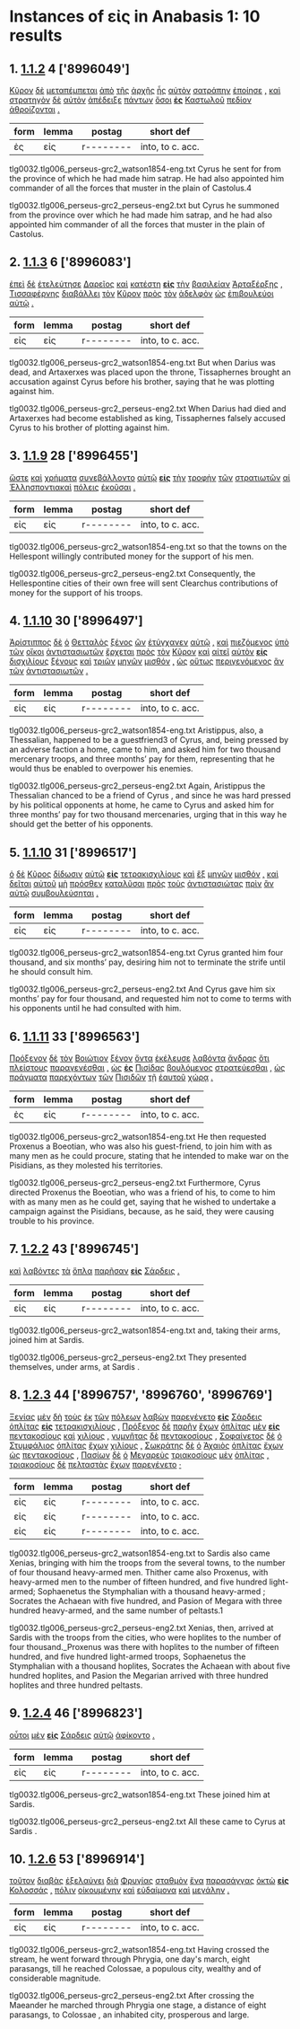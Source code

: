 # Instances of εἰς in Anabasis 1: 10 results
## 1. [1.1.2](https://beyond-translation.perseus.org/reader/urn:cts:greekLit:tlg0032.tlg006.perseus-grc2:1.1.2?mode=syntax-trees) 4 ['8996049']
[Κῦρον](https://atlas-test.fly.dev/morphology/lemmas/?lang=grc&q="Κῦρος") [δὲ](https://atlas-test.fly.dev/morphology/lemmas/?lang=grc&q="δέ") [μεταπέμπεται](https://atlas-test.fly.dev/morphology/lemmas/?lang=grc&q="μεταπέμπω") [ἀπὸ](https://atlas-test.fly.dev/morphology/lemmas/?lang=grc&q="ἀπό") [τῆς](https://atlas-test.fly.dev/morphology/lemmas/?lang=grc&q="ὁ") [ἀρχῆς](https://atlas-test.fly.dev/morphology/lemmas/?lang=grc&q="ἀρχή") [ἧς](https://atlas-test.fly.dev/morphology/lemmas/?lang=grc&q="ὅς") [αὐτὸν](https://atlas-test.fly.dev/morphology/lemmas/?lang=grc&q="αὐτός") [σατράπην](https://atlas-test.fly.dev/morphology/lemmas/?lang=grc&q="σατράπης") [ἐποίησε](https://atlas-test.fly.dev/morphology/lemmas/?lang=grc&q="ποιέω") [,](https://atlas-test.fly.dev/morphology/lemmas/?lang=grc&q=",") [καὶ](https://atlas-test.fly.dev/morphology/lemmas/?lang=grc&q="καί") [στρατηγὸν](https://atlas-test.fly.dev/morphology/lemmas/?lang=grc&q="στρατηγός") [δὲ](https://atlas-test.fly.dev/morphology/lemmas/?lang=grc&q="δέ") [αὐτὸν](https://atlas-test.fly.dev/morphology/lemmas/?lang=grc&q="αὐτός") [ἀπέδειξε](https://atlas-test.fly.dev/morphology/lemmas/?lang=grc&q="ἀποδείκνυμι") [πάντων](https://atlas-test.fly.dev/morphology/lemmas/?lang=grc&q="πᾶς") [ὅσοι](https://atlas-test.fly.dev/morphology/lemmas/?lang=grc&q="ὅσος") **[ἐς](https://atlas-test.fly.dev/morphology/lemmas/?lang=grc&q="εἰς")** [Καστωλοῦ](https://atlas-test.fly.dev/morphology/lemmas/?lang=grc&q="Καστωλός") [πεδίον](https://atlas-test.fly.dev/morphology/lemmas/?lang=grc&q="πεδίον") [ἁθροίζονται](https://atlas-test.fly.dev/morphology/lemmas/?lang=grc&q="ἀθροίζω") [.](https://atlas-test.fly.dev/morphology/lemmas/?lang=grc&q=".") 

| form | lemma | postag | short def |
| --- | --- | --- | --- |
| ἐς | εἰς | r-------- | into, to c. acc. |

tlg0032.tlg006_perseus-grc2_watson1854-eng.txt Cyrus he sent for from the province of which he had made him satrap. He had also appointed him commander of all the forces that muster in the plain of Castolus.4 

tlg0032.tlg006_perseus-grc2_perseus-eng2.txt but  Cyrus  he summoned from the province over which he had made him satrap, and he had also appointed him commander of all the forces that muster in the plain of Castolus. 

## 2. [1.1.3](https://beyond-translation.perseus.org/reader/urn:cts:greekLit:tlg0032.tlg006.perseus-grc2:1.1.3?mode=syntax-trees) 6 ['8996083']
[ἐπεὶ](https://atlas-test.fly.dev/morphology/lemmas/?lang=grc&q="ἐπεί") [δὲ](https://atlas-test.fly.dev/morphology/lemmas/?lang=grc&q="δέ") [ἐτελεύτησε](https://atlas-test.fly.dev/morphology/lemmas/?lang=grc&q="τελευτάω") [Δαρεῖος](https://atlas-test.fly.dev/morphology/lemmas/?lang=grc&q="Δαρεῖος") [καὶ](https://atlas-test.fly.dev/morphology/lemmas/?lang=grc&q="καί") [κατέστη](https://atlas-test.fly.dev/morphology/lemmas/?lang=grc&q="καθίστημι") **[εἰς](https://atlas-test.fly.dev/morphology/lemmas/?lang=grc&q="εἰς")** [τὴν](https://atlas-test.fly.dev/morphology/lemmas/?lang=grc&q="ὁ") [βασιλείαν](https://atlas-test.fly.dev/morphology/lemmas/?lang=grc&q="βασιλεία") [Ἀρταξέρξης](https://atlas-test.fly.dev/morphology/lemmas/?lang=grc&q="Ἀρταξέρξης") [,](https://atlas-test.fly.dev/morphology/lemmas/?lang=grc&q=",") [Τισσαφέρνης](https://atlas-test.fly.dev/morphology/lemmas/?lang=grc&q="Τισσαφέρνης") [διαβάλλει](https://atlas-test.fly.dev/morphology/lemmas/?lang=grc&q="διαβάλλω") [τὸν](https://atlas-test.fly.dev/morphology/lemmas/?lang=grc&q="ὁ") [Κῦρον](https://atlas-test.fly.dev/morphology/lemmas/?lang=grc&q="Κῦρος") [πρὸς](https://atlas-test.fly.dev/morphology/lemmas/?lang=grc&q="πρός") [τὸν](https://atlas-test.fly.dev/morphology/lemmas/?lang=grc&q="ὁ") [ἀδελφὸν](https://atlas-test.fly.dev/morphology/lemmas/?lang=grc&q="ἀδελφός") [ὡς](https://atlas-test.fly.dev/morphology/lemmas/?lang=grc&q="ὡς") [ἐπιβουλεύοι](https://atlas-test.fly.dev/morphology/lemmas/?lang=grc&q="ἐπιβουλεύω") [αὐτῷ](https://atlas-test.fly.dev/morphology/lemmas/?lang=grc&q="αὐτός") [.](https://atlas-test.fly.dev/morphology/lemmas/?lang=grc&q=".") 

| form | lemma | postag | short def |
| --- | --- | --- | --- |
| εἰς | εἰς | r-------- | into, to c. acc. |

tlg0032.tlg006_perseus-grc2_watson1854-eng.txt But when Darius was dead, and Artaxerxes was placed upon the throne, Tissaphernes brought an accusation against Cyrus before his brother, saying that he was plotting against him. 

tlg0032.tlg006_perseus-grc2_perseus-eng2.txt When Darius had died and Artaxerxes had become established as king, Tissaphernes falsely accused  Cyrus  to his brother of plotting against him. 

## 3. [1.1.9](https://beyond-translation.perseus.org/reader/urn:cts:greekLit:tlg0032.tlg006.perseus-grc2:1.1.9?mode=syntax-trees) 28 ['8996455']
[ὥστε](https://atlas-test.fly.dev/morphology/lemmas/?lang=grc&q="ὥστε") [καὶ](https://atlas-test.fly.dev/morphology/lemmas/?lang=grc&q="καί") [χρήματα](https://atlas-test.fly.dev/morphology/lemmas/?lang=grc&q="χρῆμα") [συνεβάλλοντο](https://atlas-test.fly.dev/morphology/lemmas/?lang=grc&q="συμβάλλω") [αὐτῷ](https://atlas-test.fly.dev/morphology/lemmas/?lang=grc&q="αὐτός") **[εἰς](https://atlas-test.fly.dev/morphology/lemmas/?lang=grc&q="εἰς")** [τὴν](https://atlas-test.fly.dev/morphology/lemmas/?lang=grc&q="ὁ") [τροφὴν](https://atlas-test.fly.dev/morphology/lemmas/?lang=grc&q="τροφή") [τῶν](https://atlas-test.fly.dev/morphology/lemmas/?lang=grc&q="ὁ") [στρατιωτῶν](https://atlas-test.fly.dev/morphology/lemmas/?lang=grc&q="στρατιώτης") [αἱ](https://atlas-test.fly.dev/morphology/lemmas/?lang=grc&q="ὁ") [Ἑλλησποντιακαὶ](https://atlas-test.fly.dev/morphology/lemmas/?lang=grc&q="Ἑλλησποντιακός") [πόλεις](https://atlas-test.fly.dev/morphology/lemmas/?lang=grc&q="πόλις") [ἑκοῦσαι](https://atlas-test.fly.dev/morphology/lemmas/?lang=grc&q="ἑκών") [.](https://atlas-test.fly.dev/morphology/lemmas/?lang=grc&q=".") 

| form | lemma | postag | short def |
| --- | --- | --- | --- |
| εἰς | εἰς | r-------- | into, to c. acc. |

tlg0032.tlg006_perseus-grc2_watson1854-eng.txt so that the towns on the Hellespont willingly contributed money for the support of his men. 

tlg0032.tlg006_perseus-grc2_perseus-eng2.txt Consequently, the Hellespontine cities of their own free will sent Clearchus contributions of money for the support of his troops. 

## 4. [1.1.10](https://beyond-translation.perseus.org/reader/urn:cts:greekLit:tlg0032.tlg006.perseus-grc2:1.1.10?mode=syntax-trees) 30 ['8996497']
[Ἀρίστιππος](https://atlas-test.fly.dev/morphology/lemmas/?lang=grc&q="Ἀρίστιππος") [δὲ](https://atlas-test.fly.dev/morphology/lemmas/?lang=grc&q="δέ") [ὁ](https://atlas-test.fly.dev/morphology/lemmas/?lang=grc&q="ὁ") [Θετταλὸς](https://atlas-test.fly.dev/morphology/lemmas/?lang=grc&q="Θεσσαλός") [ξένος](https://atlas-test.fly.dev/morphology/lemmas/?lang=grc&q="ξένος") [ὢν](https://atlas-test.fly.dev/morphology/lemmas/?lang=grc&q="εἰμί") [ἐτύγχανεν](https://atlas-test.fly.dev/morphology/lemmas/?lang=grc&q="τυγχάνω") [αὐτῷ](https://atlas-test.fly.dev/morphology/lemmas/?lang=grc&q="αὐτός") [,](https://atlas-test.fly.dev/morphology/lemmas/?lang=grc&q=",") [καὶ](https://atlas-test.fly.dev/morphology/lemmas/?lang=grc&q="καί") [πιεζόμενος](https://atlas-test.fly.dev/morphology/lemmas/?lang=grc&q="πιέζω") [ὑπὸ](https://atlas-test.fly.dev/morphology/lemmas/?lang=grc&q="ὑπό") [τῶν](https://atlas-test.fly.dev/morphology/lemmas/?lang=grc&q="ὁ") [οἴκοι](https://atlas-test.fly.dev/morphology/lemmas/?lang=grc&q="οἴκοι") [ἀντιστασιωτῶν](https://atlas-test.fly.dev/morphology/lemmas/?lang=grc&q="ἀντιστασιώτης") [ἔρχεται](https://atlas-test.fly.dev/morphology/lemmas/?lang=grc&q="ἔρχομαι") [πρὸς](https://atlas-test.fly.dev/morphology/lemmas/?lang=grc&q="πρός") [τὸν](https://atlas-test.fly.dev/morphology/lemmas/?lang=grc&q="ὁ") [Κῦρον](https://atlas-test.fly.dev/morphology/lemmas/?lang=grc&q="Κῦρος") [καὶ](https://atlas-test.fly.dev/morphology/lemmas/?lang=grc&q="καί") [αἰτεῖ](https://atlas-test.fly.dev/morphology/lemmas/?lang=grc&q="αἰτέω") [αὐτὸν](https://atlas-test.fly.dev/morphology/lemmas/?lang=grc&q="αὐτός") **[εἰς](https://atlas-test.fly.dev/morphology/lemmas/?lang=grc&q="εἰς")** [δισχιλίους](https://atlas-test.fly.dev/morphology/lemmas/?lang=grc&q="δισχίλιοι") [ξένους](https://atlas-test.fly.dev/morphology/lemmas/?lang=grc&q="ξένος") [καὶ](https://atlas-test.fly.dev/morphology/lemmas/?lang=grc&q="καί") [τριῶν](https://atlas-test.fly.dev/morphology/lemmas/?lang=grc&q="τρεῖς") [μηνῶν](https://atlas-test.fly.dev/morphology/lemmas/?lang=grc&q="μείς") [μισθόν](https://atlas-test.fly.dev/morphology/lemmas/?lang=grc&q="μισθός") [,](https://atlas-test.fly.dev/morphology/lemmas/?lang=grc&q=",") [ὡς](https://atlas-test.fly.dev/morphology/lemmas/?lang=grc&q="ὡς") [οὕτως](https://atlas-test.fly.dev/morphology/lemmas/?lang=grc&q="οὕτως") [περιγενόμενος](https://atlas-test.fly.dev/morphology/lemmas/?lang=grc&q="περιγίγνομαι") [ἂν](https://atlas-test.fly.dev/morphology/lemmas/?lang=grc&q="ἄν") [τῶν](https://atlas-test.fly.dev/morphology/lemmas/?lang=grc&q="ὁ") [ἀντιστασιωτῶν](https://atlas-test.fly.dev/morphology/lemmas/?lang=grc&q="ἀντιστασιώτης") [.](https://atlas-test.fly.dev/morphology/lemmas/?lang=grc&q=".") 

| form | lemma | postag | short def |
| --- | --- | --- | --- |
| εἰς | εἰς | r-------- | into, to c. acc. |

tlg0032.tlg006_perseus-grc2_watson1854-eng.txt Aristippus, also, a Thessalian, happened to be a guestfriend3 of Cyrus, and, being pressed by an adverse faction a  home, came to him, and asked him for two thousand mercenary troops, and three months’ pay for them, representing that he would thus be enabled to overpower his enemies. 

tlg0032.tlg006_perseus-grc2_perseus-eng2.txt Again, Aristippus the Thessalian chanced to be a friend of  Cyrus , and since he was hard pressed by his political opponents at home, he came to  Cyrus  and asked him for three months’ pay for two thousand mercenaries, urging that in this way he should get the better of his opponents. 

## 5. [1.1.10](https://beyond-translation.perseus.org/reader/urn:cts:greekLit:tlg0032.tlg006.perseus-grc2:1.1.10?mode=syntax-trees) 31 ['8996517']
[ὁ](https://atlas-test.fly.dev/morphology/lemmas/?lang=grc&q="ὁ") [δὲ](https://atlas-test.fly.dev/morphology/lemmas/?lang=grc&q="δέ") [Κῦρος](https://atlas-test.fly.dev/morphology/lemmas/?lang=grc&q="Κῦρος") [δίδωσιν](https://atlas-test.fly.dev/morphology/lemmas/?lang=grc&q="δίδωμι") [αὐτῷ](https://atlas-test.fly.dev/morphology/lemmas/?lang=grc&q="αὐτός") **[εἰς](https://atlas-test.fly.dev/morphology/lemmas/?lang=grc&q="εἰς")** [τετρακισχιλίους](https://atlas-test.fly.dev/morphology/lemmas/?lang=grc&q="τετρακισχίλιοι") [καὶ](https://atlas-test.fly.dev/morphology/lemmas/?lang=grc&q="καί") [ἓξ](https://atlas-test.fly.dev/morphology/lemmas/?lang=grc&q="ἕξ") [μηνῶν](https://atlas-test.fly.dev/morphology/lemmas/?lang=grc&q="μείς") [μισθόν](https://atlas-test.fly.dev/morphology/lemmas/?lang=grc&q="μισθός") [,](https://atlas-test.fly.dev/morphology/lemmas/?lang=grc&q=",") [καὶ](https://atlas-test.fly.dev/morphology/lemmas/?lang=grc&q="καί") [δεῖται](https://atlas-test.fly.dev/morphology/lemmas/?lang=grc&q="δέω") [αὐτοῦ](https://atlas-test.fly.dev/morphology/lemmas/?lang=grc&q="αὐτός") [μὴ](https://atlas-test.fly.dev/morphology/lemmas/?lang=grc&q="μή") [πρόσθεν](https://atlas-test.fly.dev/morphology/lemmas/?lang=grc&q="πρόσθεν") [καταλῦσαι](https://atlas-test.fly.dev/morphology/lemmas/?lang=grc&q="καταλύω") [πρὸς](https://atlas-test.fly.dev/morphology/lemmas/?lang=grc&q="πρός") [τοὺς](https://atlas-test.fly.dev/morphology/lemmas/?lang=grc&q="ὁ") [ἀντιστασιώτας](https://atlas-test.fly.dev/morphology/lemmas/?lang=grc&q="ἀντιστασιώτης") [πρὶν](https://atlas-test.fly.dev/morphology/lemmas/?lang=grc&q="πρίν") [ἂν](https://atlas-test.fly.dev/morphology/lemmas/?lang=grc&q="ἄν") [αὐτῷ](https://atlas-test.fly.dev/morphology/lemmas/?lang=grc&q="αὐτός") [συμβουλεύσηται](https://atlas-test.fly.dev/morphology/lemmas/?lang=grc&q="συμβουλεύω") [.](https://atlas-test.fly.dev/morphology/lemmas/?lang=grc&q=".") 

| form | lemma | postag | short def |
| --- | --- | --- | --- |
| εἰς | εἰς | r-------- | into, to c. acc. |

tlg0032.tlg006_perseus-grc2_watson1854-eng.txt Cyrus granted him four thousand, and six months’ pay, desiring him not to terminate the strife until he should consult him. 

tlg0032.tlg006_perseus-grc2_perseus-eng2.txt And  Cyrus  gave him six months’ pay for four thousand, and requested him not to come to terms with his opponents until he had consulted with him. 

## 6. [1.1.11](https://beyond-translation.perseus.org/reader/urn:cts:greekLit:tlg0032.tlg006.perseus-grc2:1.1.11?mode=syntax-trees) 33 ['8996563']
[Πρόξενον](https://atlas-test.fly.dev/morphology/lemmas/?lang=grc&q="Πρόξενος") [δὲ](https://atlas-test.fly.dev/morphology/lemmas/?lang=grc&q="δέ") [τὸν](https://atlas-test.fly.dev/morphology/lemmas/?lang=grc&q="ὁ") [Βοιώτιον](https://atlas-test.fly.dev/morphology/lemmas/?lang=grc&q="Βοιώτιος") [ξένον](https://atlas-test.fly.dev/morphology/lemmas/?lang=grc&q="ξένος") [ὄντα](https://atlas-test.fly.dev/morphology/lemmas/?lang=grc&q="εἰμί") [ἐκέλευσε](https://atlas-test.fly.dev/morphology/lemmas/?lang=grc&q="κελεύω") [λαβόντα](https://atlas-test.fly.dev/morphology/lemmas/?lang=grc&q="λαμβάνω") [ἄνδρας](https://atlas-test.fly.dev/morphology/lemmas/?lang=grc&q="ἀνήρ") [ὅτι](https://atlas-test.fly.dev/morphology/lemmas/?lang=grc&q="ὅτι") [πλείστους](https://atlas-test.fly.dev/morphology/lemmas/?lang=grc&q="πολύς") [παραγενέσθαι](https://atlas-test.fly.dev/morphology/lemmas/?lang=grc&q="παραγίγνομαι") [,](https://atlas-test.fly.dev/morphology/lemmas/?lang=grc&q=",") [ὡς](https://atlas-test.fly.dev/morphology/lemmas/?lang=grc&q="ὡς") **[ἐς](https://atlas-test.fly.dev/morphology/lemmas/?lang=grc&q="εἰς")** [Πισίδας](https://atlas-test.fly.dev/morphology/lemmas/?lang=grc&q="Πισίδαι") [βουλόμενος](https://atlas-test.fly.dev/morphology/lemmas/?lang=grc&q="βούλομαι") [στρατεύεσθαι](https://atlas-test.fly.dev/morphology/lemmas/?lang=grc&q="στρατεύω") [,](https://atlas-test.fly.dev/morphology/lemmas/?lang=grc&q=",") [ὡς](https://atlas-test.fly.dev/morphology/lemmas/?lang=grc&q="ὡς") [πράγματα](https://atlas-test.fly.dev/morphology/lemmas/?lang=grc&q="πρᾶγμα") [παρεχόντων](https://atlas-test.fly.dev/morphology/lemmas/?lang=grc&q="παρέχω") [τῶν](https://atlas-test.fly.dev/morphology/lemmas/?lang=grc&q="ὁ") [Πισιδῶν](https://atlas-test.fly.dev/morphology/lemmas/?lang=grc&q="Πισίδης") [τῇ](https://atlas-test.fly.dev/morphology/lemmas/?lang=grc&q="ὁ") [ἑαυτοῦ](https://atlas-test.fly.dev/morphology/lemmas/?lang=grc&q="ἑαυτοῦ") [χώρᾳ](https://atlas-test.fly.dev/morphology/lemmas/?lang=grc&q="χώρα") [.](https://atlas-test.fly.dev/morphology/lemmas/?lang=grc&q=".") 

| form | lemma | postag | short def |
| --- | --- | --- | --- |
| ἐς | εἰς | r-------- | into, to c. acc. |

tlg0032.tlg006_perseus-grc2_watson1854-eng.txt He then requested Proxenus a Boeotian, who was also his guest-friend, to join him with as many men as he could procure, stating that he intended to make war on the Pisidians, as they molested his territories. 

tlg0032.tlg006_perseus-grc2_perseus-eng2.txt Furthermore,  Cyrus  directed Proxenus the Boeotian, who was a friend of his, to come to him with as many men as he could get, saying that he wished to undertake a campaign against the Pisidians, because, as he said, they were causing trouble to his province. 

## 7. [1.2.2](https://beyond-translation.perseus.org/reader/urn:cts:greekLit:tlg0032.tlg006.perseus-grc2:1.2.2?mode=syntax-trees) 43 ['8996745']
[καὶ](https://atlas-test.fly.dev/morphology/lemmas/?lang=grc&q="καί") [λαβόντες](https://atlas-test.fly.dev/morphology/lemmas/?lang=grc&q="λαμβάνω") [τὰ](https://atlas-test.fly.dev/morphology/lemmas/?lang=grc&q="ὁ") [ὅπλα](https://atlas-test.fly.dev/morphology/lemmas/?lang=grc&q="ὅπλον") [παρῆσαν](https://atlas-test.fly.dev/morphology/lemmas/?lang=grc&q="πάρειμι") **[εἰς](https://atlas-test.fly.dev/morphology/lemmas/?lang=grc&q="εἰς")** [Σάρδεις](https://atlas-test.fly.dev/morphology/lemmas/?lang=grc&q="Σάρδεις") [.](https://atlas-test.fly.dev/morphology/lemmas/?lang=grc&q=".") 

| form | lemma | postag | short def |
| --- | --- | --- | --- |
| εἰς | εἰς | r-------- | into, to c. acc. |

tlg0032.tlg006_perseus-grc2_watson1854-eng.txt and, taking their arms, joined him at Sardis. 

tlg0032.tlg006_perseus-grc2_perseus-eng2.txt They presented themselves, under arms, at  Sardis . 

## 8. [1.2.3](https://beyond-translation.perseus.org/reader/urn:cts:greekLit:tlg0032.tlg006.perseus-grc2:1.2.3?mode=syntax-trees) 44 ['8996757', '8996760', '8996769']
[Ξενίας](https://atlas-test.fly.dev/morphology/lemmas/?lang=grc&q="Ξενίας") [μὲν](https://atlas-test.fly.dev/morphology/lemmas/?lang=grc&q="μέν") [δὴ](https://atlas-test.fly.dev/morphology/lemmas/?lang=grc&q="δή") [τοὺς](https://atlas-test.fly.dev/morphology/lemmas/?lang=grc&q="ὁ") [ἐκ](https://atlas-test.fly.dev/morphology/lemmas/?lang=grc&q="ἐκ") [τῶν](https://atlas-test.fly.dev/morphology/lemmas/?lang=grc&q="ὁ") [πόλεων](https://atlas-test.fly.dev/morphology/lemmas/?lang=grc&q="πόλις") [λαβὼν](https://atlas-test.fly.dev/morphology/lemmas/?lang=grc&q="λαμβάνω") [παρεγένετο](https://atlas-test.fly.dev/morphology/lemmas/?lang=grc&q="παραγίγνομαι") **[εἰς](https://atlas-test.fly.dev/morphology/lemmas/?lang=grc&q="εἰς")** [Σάρδεις](https://atlas-test.fly.dev/morphology/lemmas/?lang=grc&q="Σάρδεις") [ὁπλίτας](https://atlas-test.fly.dev/morphology/lemmas/?lang=grc&q="ὁπλίτης") **[εἰς](https://atlas-test.fly.dev/morphology/lemmas/?lang=grc&q="εἰς")** [τετρακισχιλίους](https://atlas-test.fly.dev/morphology/lemmas/?lang=grc&q="τετρακισχίλιοι") [,](https://atlas-test.fly.dev/morphology/lemmas/?lang=grc&q=",") [Πρόξενος](https://atlas-test.fly.dev/morphology/lemmas/?lang=grc&q="Πρόξενος") [δὲ](https://atlas-test.fly.dev/morphology/lemmas/?lang=grc&q="δέ") [παρῆν](https://atlas-test.fly.dev/morphology/lemmas/?lang=grc&q="πάρειμι") [ἔχων](https://atlas-test.fly.dev/morphology/lemmas/?lang=grc&q="ἔχω") [ὁπλίτας](https://atlas-test.fly.dev/morphology/lemmas/?lang=grc&q="ὁπλίτης") [μὲν](https://atlas-test.fly.dev/morphology/lemmas/?lang=grc&q="μέν") **[εἰς](https://atlas-test.fly.dev/morphology/lemmas/?lang=grc&q="εἰς")** [πεντακοσίους](https://atlas-test.fly.dev/morphology/lemmas/?lang=grc&q="πεντακόσιοι") [καὶ](https://atlas-test.fly.dev/morphology/lemmas/?lang=grc&q="καί") [χιλίους](https://atlas-test.fly.dev/morphology/lemmas/?lang=grc&q="χίλιοι") [,](https://atlas-test.fly.dev/morphology/lemmas/?lang=grc&q=",") [γυμνῆτας](https://atlas-test.fly.dev/morphology/lemmas/?lang=grc&q="γυμνής") [δὲ](https://atlas-test.fly.dev/morphology/lemmas/?lang=grc&q="δέ") [πεντακοσίους](https://atlas-test.fly.dev/morphology/lemmas/?lang=grc&q="πεντακόσιοι") [,](https://atlas-test.fly.dev/morphology/lemmas/?lang=grc&q=",") [Σοφαίνετος](https://atlas-test.fly.dev/morphology/lemmas/?lang=grc&q="Σοφαίνετος") [δὲ](https://atlas-test.fly.dev/morphology/lemmas/?lang=grc&q="δέ") [ὁ](https://atlas-test.fly.dev/morphology/lemmas/?lang=grc&q="ὁ") [Στυμφάλιος](https://atlas-test.fly.dev/morphology/lemmas/?lang=grc&q="Στυμφάλιος") [ὁπλίτας](https://atlas-test.fly.dev/morphology/lemmas/?lang=grc&q="ὁπλίτης") [ἔχων](https://atlas-test.fly.dev/morphology/lemmas/?lang=grc&q="ἔχω") [χιλίους](https://atlas-test.fly.dev/morphology/lemmas/?lang=grc&q="χίλιοι") [,](https://atlas-test.fly.dev/morphology/lemmas/?lang=grc&q=",") [Σωκράτης](https://atlas-test.fly.dev/morphology/lemmas/?lang=grc&q="Σωκράτης") [δὲ](https://atlas-test.fly.dev/morphology/lemmas/?lang=grc&q="δέ") [ὁ](https://atlas-test.fly.dev/morphology/lemmas/?lang=grc&q="ὁ") [Ἀχαιὸς](https://atlas-test.fly.dev/morphology/lemmas/?lang=grc&q="Ἀχαιός") [ὁπλίτας](https://atlas-test.fly.dev/morphology/lemmas/?lang=grc&q="ὁπλίτης") [ἔχων](https://atlas-test.fly.dev/morphology/lemmas/?lang=grc&q="ἔχω") [ὡς](https://atlas-test.fly.dev/morphology/lemmas/?lang=grc&q="ὡς") [πεντακοσίους](https://atlas-test.fly.dev/morphology/lemmas/?lang=grc&q="πεντακόσιοι") [,](https://atlas-test.fly.dev/morphology/lemmas/?lang=grc&q=",") [Πασίων](https://atlas-test.fly.dev/morphology/lemmas/?lang=grc&q="Πασίων") [δὲ](https://atlas-test.fly.dev/morphology/lemmas/?lang=grc&q="δέ") [ὁ](https://atlas-test.fly.dev/morphology/lemmas/?lang=grc&q="ὁ") [Μεγαρεὺς](https://atlas-test.fly.dev/morphology/lemmas/?lang=grc&q="Μεγαρεύς") [τριακοσίους](https://atlas-test.fly.dev/morphology/lemmas/?lang=grc&q="τριακόσιοι") [μὲν](https://atlas-test.fly.dev/morphology/lemmas/?lang=grc&q="μέν") [ὁπλίτας](https://atlas-test.fly.dev/morphology/lemmas/?lang=grc&q="ὁπλίτης") [,](https://atlas-test.fly.dev/morphology/lemmas/?lang=grc&q=",") [τριακοσίους](https://atlas-test.fly.dev/morphology/lemmas/?lang=grc&q="τριακόσιοι") [δὲ](https://atlas-test.fly.dev/morphology/lemmas/?lang=grc&q="δέ") [πελταστὰς](https://atlas-test.fly.dev/morphology/lemmas/?lang=grc&q="πελταστής") [ἔχων](https://atlas-test.fly.dev/morphology/lemmas/?lang=grc&q="ἔχω") [παρεγένετο](https://atlas-test.fly.dev/morphology/lemmas/?lang=grc&q="παραγίγνομαι") [·](https://atlas-test.fly.dev/morphology/lemmas/?lang=grc&q="·") 

| form | lemma | postag | short def |
| --- | --- | --- | --- |
| εἰς | εἰς | r-------- | into, to c. acc. |
| εἰς | εἰς | r-------- | into, to c. acc. |
| εἰς | εἰς | r-------- | into, to c. acc. |

tlg0032.tlg006_perseus-grc2_watson1854-eng.txt to Sardis also came Xenias, bringing with him the troops from the several towns, to the number of four thousand heavy-armed men. Thither came also Proxenus, with heavy-armed men to the number of fifteen hundred, and five hundred light-armed; Sophaenetus the Stymphalian with a thousand heavy-armed ; Socrates the Achaean with five hundred, and Pasion of Megara with three hundred heavy-armed, and the same number of peltasts.1 

tlg0032.tlg006_perseus-grc2_perseus-eng2.txt Xenias, then, arrived at  Sardis  with the troops from the cities, who were hoplites to the number of four thousand._Proxenus was there with hoplites to the number of fifteen hundred, and five hundred light-armed troops, Sophaenetus the Stymphalian with a thousand hoplites, Socrates the Achaean with about five hundred hoplites, and Pasion the Megarian arrived with three hundred hoplites and three hundred peltasts. 

## 9. [1.2.4](https://beyond-translation.perseus.org/reader/urn:cts:greekLit:tlg0032.tlg006.perseus-grc2:1.2.4?mode=syntax-trees) 46 ['8996823']
[οὗτοι](https://atlas-test.fly.dev/morphology/lemmas/?lang=grc&q="οὗτος") [μὲν](https://atlas-test.fly.dev/morphology/lemmas/?lang=grc&q="μέν") **[εἰς](https://atlas-test.fly.dev/morphology/lemmas/?lang=grc&q="εἰς")** [Σάρδεις](https://atlas-test.fly.dev/morphology/lemmas/?lang=grc&q="Σάρδεις") [αὐτῷ](https://atlas-test.fly.dev/morphology/lemmas/?lang=grc&q="αὐτός") [ἀφίκοντο](https://atlas-test.fly.dev/morphology/lemmas/?lang=grc&q="ἀφικνέομαι") [.](https://atlas-test.fly.dev/morphology/lemmas/?lang=grc&q=".") 

| form | lemma | postag | short def |
| --- | --- | --- | --- |
| εἰς | εἰς | r-------- | into, to c. acc. |

tlg0032.tlg006_perseus-grc2_watson1854-eng.txt These joined him at Sardis. 

tlg0032.tlg006_perseus-grc2_perseus-eng2.txt All these came to  Cyrus  at  Sardis . 

## 10. [1.2.6](https://beyond-translation.perseus.org/reader/urn:cts:greekLit:tlg0032.tlg006.perseus-grc2:1.2.6?mode=syntax-trees) 53 ['8996914']
[τοῦτον](https://atlas-test.fly.dev/morphology/lemmas/?lang=grc&q="οὗτος") [διαβὰς](https://atlas-test.fly.dev/morphology/lemmas/?lang=grc&q="διαβαίνω") [ἐξελαύνει](https://atlas-test.fly.dev/morphology/lemmas/?lang=grc&q="ἐξελαύνω") [διὰ](https://atlas-test.fly.dev/morphology/lemmas/?lang=grc&q="διά") [Φρυγίας](https://atlas-test.fly.dev/morphology/lemmas/?lang=grc&q="Φρυγία") [σταθμὸν](https://atlas-test.fly.dev/morphology/lemmas/?lang=grc&q="σταθμόν") [ἕνα](https://atlas-test.fly.dev/morphology/lemmas/?lang=grc&q="εἷς") [παρασάγγας](https://atlas-test.fly.dev/morphology/lemmas/?lang=grc&q="παρασάγγης") [ὀκτὼ](https://atlas-test.fly.dev/morphology/lemmas/?lang=grc&q="ὀκτώ") **[εἰς](https://atlas-test.fly.dev/morphology/lemmas/?lang=grc&q="εἰς")** [Κολοσσάς](https://atlas-test.fly.dev/morphology/lemmas/?lang=grc&q="Κολοσσαί") [,](https://atlas-test.fly.dev/morphology/lemmas/?lang=grc&q=",") [πόλιν](https://atlas-test.fly.dev/morphology/lemmas/?lang=grc&q="πόλις") [οἰκουμένην](https://atlas-test.fly.dev/morphology/lemmas/?lang=grc&q="οἰκουμένη") [καὶ](https://atlas-test.fly.dev/morphology/lemmas/?lang=grc&q="καί") [εὐδαίμονα](https://atlas-test.fly.dev/morphology/lemmas/?lang=grc&q="εὐδαίμων") [καὶ](https://atlas-test.fly.dev/morphology/lemmas/?lang=grc&q="καί") [μεγάλην](https://atlas-test.fly.dev/morphology/lemmas/?lang=grc&q="μέγας") [.](https://atlas-test.fly.dev/morphology/lemmas/?lang=grc&q=".") 

| form | lemma | postag | short def |
| --- | --- | --- | --- |
| εἰς | εἰς | r-------- | into, to c. acc. |

tlg0032.tlg006_perseus-grc2_watson1854-eng.txt Having crossed the stream, he went forward through Phrygia, one day's march, eight parasangs, till he reached Colossae, a populous city, wealthy and of considerable magnitude. 

tlg0032.tlg006_perseus-grc2_perseus-eng2.txt After crossing the Maeander he marched through  Phrygia  one stage, a distance of eight parasangs, to  Colossae , an inhabited city, prosperous and large. 

